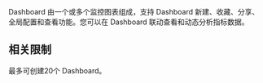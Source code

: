 ﻿Dashboard 由一个或多个监控图表组成，支持 Dashboard 新建、收藏、分享、全局配置和查看功能。您可以在 Dashboard 联动查看和动态分析指标数据。

## 相关限制
最多可创建20个 Dashboard。


